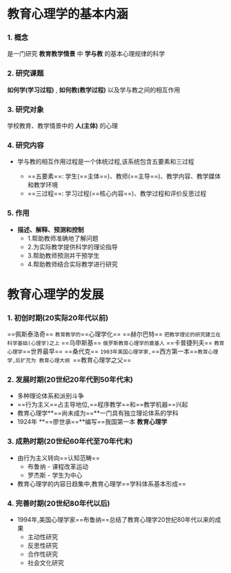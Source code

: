 # 教育心理学的基本内涵

### 1. 概念
是一门研究 **教育教学情景** 中 **学与教** 的基本心理规律的科学

### 2. 研究课题
**如何学(学习过程)** , **如何教(教学过程)** 以及学与教之间的相互作用

### 3. 研究对象
学校教育、教学情景中的 **人(主体)** 的心理

### 4. 研究内容

- 学与教的相互作用过程是一个体统过程,该系统包含五要素和三过程
	
	- ==五要素==: 学生(==主体==)、教师(==主导==)、教学内容、教学媒体和教学环境
	- ==三过程==: 学习过程(==核心内容==)、教学过程和评价反思过程

### 5. 作用

- **描述、解释、预测和控制**
	- 1.帮助教师准确地了解问题
	- 2.为实际教学提供科学的理论指导
	- 3.帮助教师预测并干预学生
	- 4.帮助教师结合实际教学进行研究
	


# 教育心理学的发展

### 1. 初创时期(20实际20年代以前)
 
 ==佩斯泰洛奇==   `教育教学的`==心理学化==
 ==赫尔巴特==     `把教学理论的研究建立在科学基础(心理学)之上`
 ==乌申斯基==     `俄罗斯教育心理学的奠基人`
 ==卡普捷列夫==    `教育心理学`==世界最早==
 ==桑代克==       `1903年美国心理学家,`==西方第一本==`教育心理学,后扩充为 教育心理大纲 `==教育心理学之父==
 
### 2. 发展时期(20世纪20年代到50年代末)

- 多种理论体系和派别斗争
- ==行为主义==占主导地位,==程序教学==和==教学机器==兴起
- 教育心理学**==尚未成为==**一门具有独立理论体系的学科
- 1924年 **==廖世承==**编写==我国第一本 **教育心理学**

### 3. 成熟时期(20世纪60年代至70年代末)

- 由行为主义转向==认知范畴==
	- 布鲁纳 - 课程改革运动
	- 罗杰斯 - 学生为中心
- 教育心理学的内容日趋集中,教育心理学==学科体系基本形成==

### 4. 完善时期(20世纪80年代以后)

- 1994年,美国心理学家==布鲁纳==总结了教育心理学20世纪80年代以来的成果
	- 主动性研究
	- 反思性研究
	- 合作性研究
	- 社会文化研究


